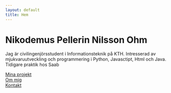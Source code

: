 ```yaml
---
layout: default
title: Hem
---
```


# Nikodemus Pellerin Nilsson Ohm

Jag är civilingenjörsstudent i Informationsteknik på KTH. Intresserad av mjukvaruutveckling och programmering i Python, Javasctipt, Html och Java. Tidigare praktik hos Saab

[Mina projekt](projects.md)  
[Om mig](about.md)  
[Kontakt](contact.md)

